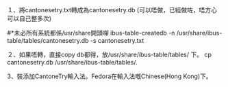１、將cantonesetry.txt轉成為cantonesetry.db (可以唔做，已經做咗，唔方心可以自己整多次)

#*未必所有系統都係/usr/share開頭㗎
ibus-table-createdb -n  /usr/share/ibus-table/tables/cantonesetry.db -s cantonesetry.txt

２、如果唔轉，直接copy db都得，放/usr/share/ibus-table/tables/ 下。
cp cantonesetry.db  /usr/share/ibus-table/tables/.

3、裝添加CantoneTry輸入法。Fedora在輸入法嘅Chinese(Hong Kong)下。
